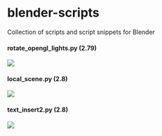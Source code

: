 # blender-scripts
Collection of scripts and script snippets for Blender

#### rotate_opengl_lights.py (2.79)
![](https://github.com/K-410/blender-scripts/blob/master/gifs/rotate_opengl_lights.gif)

#### local_scene.py (2.8)
![](https://github.com/K-410/blender-scripts/blob/master/gifs/local_scene.gif)

#### text_insert2.py (2.8)
![](https://github.com/K-410/blender-scripts/blob/master/gifs/text_insert2.gif)

